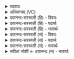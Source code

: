 <details><summary>पदपाठः</summary>

उप॑हूता॒ इत्यु॑पऽहूताः। पि॒तरः॑। सो॒म्यासः॑। ब॒र्हि॒ष्ये᳖षु। नि॒धिष्विति॑ नि॒ऽधिषु॑। प्रि॒येषु॑। ते। आ। ग॒म॒न्तु॒। ते। इ॒ह। श्रु॒व॒न्तु॒। अधि॑। ब्रु॒वन्तु॑। ते। अ॒व॒न्तु॒। अ॒स्मान्। ५७।
</details>

<details><summary>अधिमन्त्रम् (VC)</summary>

- पितरो देवता
- शङ्ख ऋषिः
- निचृत्पङ्क्तिः
- पञ्चमः
</details>

<details><summary>दयानन्द-सरस्वती (हि) - विषयः</summary>

फिर भी उसी विषय को अगले मन्त्र में कहा है ॥
</details>

<details><summary>दयानन्द-सरस्वती (हि) - पदार्थः</summary>

पदार्थान्वयभाषाः -  जो (सोम्यासः) ऐश्वर्य को प्राप्त होने के योग्य (पितरः) पितर लोग (बर्हिष्येषु) अत्युत्तम (प्रियेषु) प्रिय (निधिषु) रत्नादि से भरे हुए कोशों के निमित्त (उपहूताः) बुलाये हुए हैं (ते) वे (इह) इस हमारे समीप स्थान में (आ, गमन्तु) आवें, (ते) वे हमारे वचनों को (श्रुवन्तु) सुनें, वे (अस्मान्) हम को (अधि, ब्रुवन्तु) अधिक उपदेश से बोधयुक्त करें, (ते) वे हमारी (अवन्तु) रक्षा करें ॥५७ ॥
</details>

<details><summary>दयानन्द-सरस्वती (हि) - भावार्थः</summary>

भावार्थभाषाः -  जो विद्यार्थीजन अध्यापकों को बुला उनका सत्कार कर, उनसे विद्याग्रहण की इच्छा करें, उन विद्यार्थियों को वे अध्यापक भी प्रीतिपूर्वक पढ़ावें और सर्वथा विषयासक्ति आदि दुष्कर्मों से पृथक् रक्खें ॥५७ ॥
</details>

<details><summary>दयानन्द-सरस्वती (सं) - विषयः</summary>

पुनस्तमेव विषयमाह ॥
</details>

<details><summary>दयानन्द-सरस्वती (सं) - पदार्थः</summary>

पदार्थान्वयभाषाः -  ये सोम्यासः पितरो बर्हिष्येषु प्रियेषु निधिषूपहूतास्त इहागमन्तु, तेऽस्मद्वचांसि श्रुवन्तु, तेऽस्मानधिब्रुवन्तु, तेऽवन्तु ॥५७ ॥
</details>

<details><summary>दयानन्द-सरस्वती (सं) - भावार्थः</summary>

भावार्थभाषाः -  ये विद्यार्थिनोऽध्यापकानुपहूय सत्कृत्यैतेभ्यो विद्यां जिघृक्षेयुस्ताँस्ते प्रीत्याऽध्यापयेयुः, सर्वतो विषयासक्त्यादिभ्यो दुष्कर्मभ्यः पृथग्रक्षेयुश्च ॥५७ ॥
</details>

<details><summary>सविता जोशी ← दयानन्दः (म) - भावार्थः</summary>

भावार्थभाषाः -  जे विद्यार्थी अध्यापकांना आमंत्रित करून त्यांचा सत्कार करतात व त्यांच्याकडून विद्या प्राप्त करण्याची इच्छा दर्शवितात त्या विद्यार्थ्यांना अध्यापकांनी प्रेमाने शिकवावे व विषयासक्ती आणि दुष्कर्मे यांच्यापासून सर्वस्वी दूर ठेवावे.
</details>